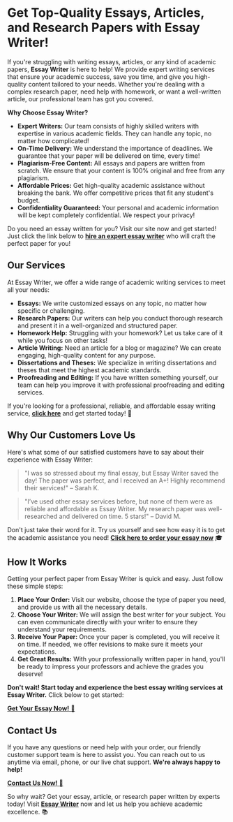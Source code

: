 # Get Top-Quality Essays, Articles, and Research Papers with Essay Writer!

If you're struggling with writing essays, articles, or any kind of academic papers, **Essay Writer** is here to help! We provide expert writing services that ensure your academic success, save you time, and give you high-quality content tailored to your needs. Whether you're dealing with a complex research paper, need help with homework, or want a well-written article, our professional team has got you covered.

**Why Choose Essay Writer?**

- **Expert Writers:** Our team consists of highly skilled writers with expertise in various academic fields. They can handle any topic, no matter how complicated!
- **On-Time Delivery:** We understand the importance of deadlines. We guarantee that your paper will be delivered on time, every time!
- **Plagiarism-Free Content:** All essays and papers are written from scratch. We ensure that your content is 100% original and free from any plagiarism.
- **Affordable Prices:** Get high-quality academic assistance without breaking the bank. We offer competitive prices that fit any student's budget.
- **Confidentiality Guaranteed:** Your personal and academic information will be kept completely confidential. We respect your privacy!

Do you need an essay written for you? Visit our site now and get started! Just click the link below to [**hire an expert essay writer**](https://tinyurl.com/topessay?keyword=essay+wrighter) who will craft the perfect paper for you!

## Our Services

At Essay Writer, we offer a wide range of academic writing services to meet all your needs:

- **Essays:** We write customized essays on any topic, no matter how specific or challenging.
- **Research Papers:** Our writers can help you conduct thorough research and present it in a well-organized and structured paper.
- **Homework Help:** Struggling with your homework? Let us take care of it while you focus on other tasks!
- **Article Writing:** Need an article for a blog or magazine? We can create engaging, high-quality content for any purpose.
- **Dissertations and Theses:** We specialize in writing dissertations and theses that meet the highest academic standards.
- **Proofreading and Editing:** If you have written something yourself, our team can help you improve it with professional proofreading and editing services.

If you're looking for a professional, reliable, and affordable essay writing service, [**click here**](https://tinyurl.com/topessay?keyword=essay+wrighter) and get started today! 🚀

## Why Our Customers Love Us

Here's what some of our satisfied customers have to say about their experience with Essay Writer:

> "I was so stressed about my final essay, but Essay Writer saved the day! The paper was perfect, and I received an A+! Highly recommend their services!" – Sarah K.

> "I’ve used other essay services before, but none of them were as reliable and affordable as Essay Writer. My research paper was well-researched and delivered on time. 5 stars!" – David M.

Don't just take their word for it. Try us yourself and see how easy it is to get the academic assistance you need! [**Click here to order your essay now**](https://tinyurl.com/topessay?keyword=essay+wrighter) 🎓

## How It Works

Getting your perfect paper from Essay Writer is quick and easy. Just follow these simple steps:

1. **Place Your Order:** Visit our website, choose the type of paper you need, and provide us with all the necessary details.
2. **Choose Your Writer:** We will assign the best writer for your subject. You can even communicate directly with your writer to ensure they understand your requirements.
3. **Receive Your Paper:** Once your paper is completed, you will receive it on time. If needed, we offer revisions to make sure it meets your expectations.
4. **Get Great Results:** With your professionally written paper in hand, you'll be ready to impress your professors and achieve the grades you deserve!

**Don't wait! Start today and experience the best essay writing services at Essay Writer.** Click below to get started:

[**Get Your Essay Now!** 📝](https://tinyurl.com/topessay?keyword=essay+wrighter)

## Contact Us

If you have any questions or need help with your order, our friendly customer support team is here to assist you. You can reach out to us anytime via email, phone, or our live chat support. **We're always happy to help!**

[**Contact Us Now!** 💬](https://tinyurl.com/topessay?keyword=essay+wrighter)

So why wait? Get your essay, article, or research paper written by experts today! Visit [**Essay Writer**](https://tinyurl.com/topessay?keyword=essay+wrighter) now and let us help you achieve academic excellence. 📚

